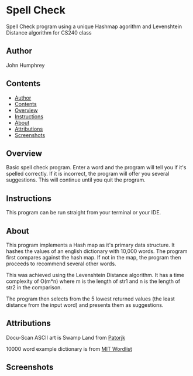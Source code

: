 # Spell Check
Spell Check program using a unique Hashmap agorithm and Levenshtein Distance algorithm for CS240 class

## Author
John Humphrey

## Contents
- [Author](#author)
- [Contents](#contents)
- [Overview](#overview)
- [Instructions](#instructions)
- [About](#about)
- [Attributions](#attributions)
- [Screenshots](#screenshots)

## Overview
Basic spell check program. Enter a word and the program will tell you if it's spelled correctly. If it is incorrect, the program will offer you several suggestions. This will continue until you quit the program.


## Instructions
This program can be run straight from your terminal or your IDE.


## About
This program implements a Hash map as it's primary data structure. It hashes the values of an english dictionary with 10,000 words. The program first compares against the hash map. If not in the map, the program then proceeds to recommend several other words.

This was achieved using the Levenshtein Distance algorithm. It has a time complexity of O(m*n) where m is the length of str1 and n is the length of str2 in the comparison. 

The program then selects from the 5 lowest returned values (the least distance from the input word) and presents them as suggestions.


## Attributions

Docu-Scan ASCII art is Swamp Land from [Patorjk](https://patorjk.com/software/taag/#p=display&f=Swamp%20Land&t=Docu-Scan)

10000 word example dictionary is from [MIT Wordlist](https://www.mit.edu/~ecprice/wordlist.10000)


## Screenshots
